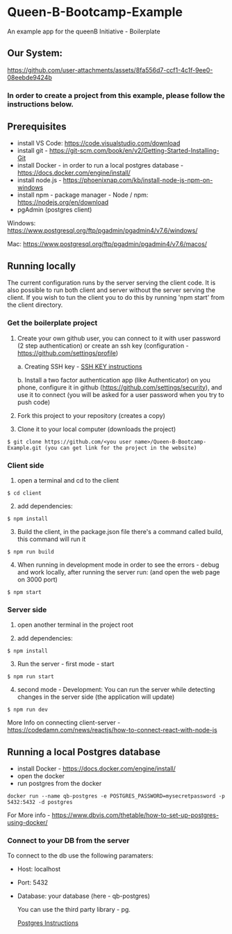 # Queen-B-Bootcamp-Example
An example app for the queenB Initiative - Boilerplate

## Our System:
https://github.com/user-attachments/assets/8fa556d7-ccf1-4c1f-9ee0-08eebde9424b

### In order to create a project from this example, please follow the instructions below.


## Prerequisites

* install VS Code: https://code.visualstudio.com/download
* install git - https://git-scm.com/book/en/v2/Getting-Started-Installing-Git
* install Docker - in order to run a local postgres database - https://docs.docker.com/engine/install/
* install node.js - https://phoenixnap.com/kb/install-node-js-npm-on-windows
* install npm - package manager - Node / npm: https://nodejs.org/en/download
*  pgAdmin (postgres client)

  Windows: https://www.postgresql.org/ftp/pgadmin/pgadmin4/v7.6/windows/

  Mac: https://www.postgresql.org/ftp/pgadmin/pgadmin4/v7.6/macos/


## Running locally

The current configuration runs by the server serving the client code. It is also possible to run both client and server without the server serving the client.
If you wish to tun the client you to do this by running 'npm start' from the client directory.

### Get the boilerplate project

1. Create your own github user, you can connect to it with user password (2 step authentication) or create an ssh key (configuration - https://github.com/settings/profile)
   
   a. Creating SSH key - [SSH KEY instructions](https://docs.github.com/en/authentication/connecting-to-github-with-ssh/generating-a-new-ssh-key-and-adding-it-to-the-ssh-agent)

   b. Install a two factor authentication app (like Authenticator) on you phone, 
      configure it in github (https://github.com/settings/security), 
      and use it to connect (you will be asked for a user password when you try to push code)


2. Fork this project to your repository (creates a copy)
3. Clone it to your local computer (downloads the project)

```
$ git clone https://github.com/<you user name>/Queen-B-Bootcamp-Example.git (you can get link for the project in the website)
```

### Client side 

1. open a terminal and cd to the client
```
$ cd client
```
2. add dependencies:

```
$ npm install
```

3. Build the client, in the package.json file there's a command called build, this command will run it

```
$ npm run build 
```

4. When running in development mode in order to see the errors - debug and work locally, after running the server run: (and open the web page on 3000 port)

```
$ npm start
```

### Server side 
1. open another terminal in the project root

3. add dependencies:

```
$ npm install
```

3. Run the server - first mode - start

```
$ npm run start
```

4. second mode - Development: You can run the server while detecting changes in the server side (the application will update)

```
$ npm run dev
```

More Info on connecting client-server -
https://codedamn.com/news/reactjs/how-to-connect-react-with-node-js



## Running a local Postgres database

* install Docker - https://docs.docker.com/engine/install/
* open the docker
* run postgres from the docker

```
docker run --name qb-postgres -e POSTGRES_PASSWORD=mysecretpassword -p 5432:5432 -d postgres
```

For More info - https://www.dbvis.com/thetable/how-to-set-up-postgres-using-docker/


### Connect to your DB from the server 

To connect to the db use the following paramaters:

* Host: localhost
* Port: 5432
* Database: your database (here - qb-postgres)

  You can use the third party library - pg.
  
  [Postgres Instructions](https://help.scalegrid.io/docs/postgresql-connecting-to-nodejs-driver)

  
